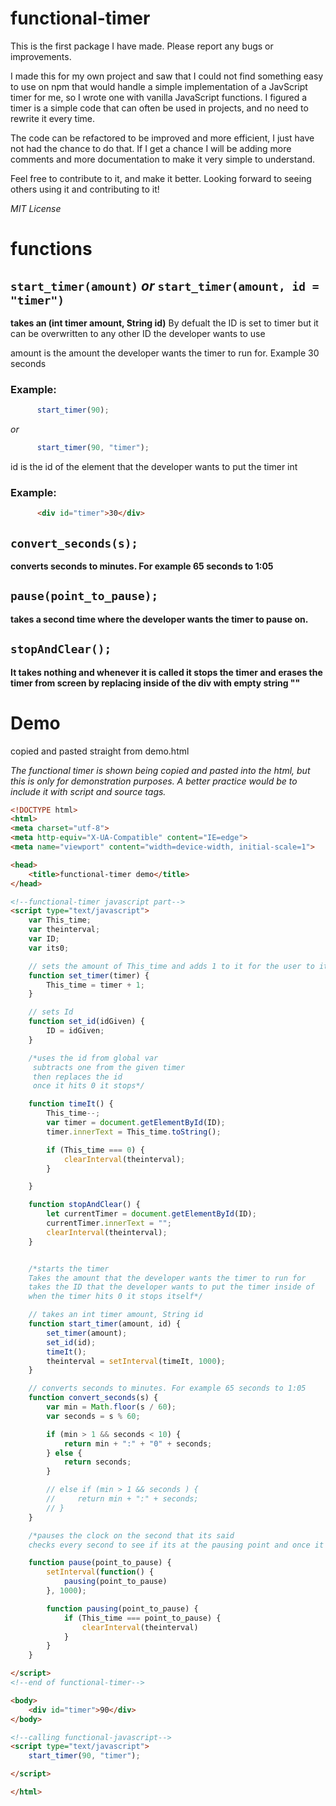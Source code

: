 # functional-timer

This is the first package I have made. Please report any bugs or improvements.

I made this for my own project and saw that I could not find something easy to use on npm that would handle a simple implementation of a JavScript timer for me, so I wrote one with vanilla JavaScript functions. I figured a timer is a simple code that can often be used in projects, and no need to rewrite it every time.

The code can be refactored to be improved and more efficient, I just have not had the chance to do that. If I get a chance I will be adding more comments and more documentation to make it very simple to understand. 

Feel free to contribute to it, and make it better. Looking forward to seeing others using it and contributing to it!

*MIT License*

# functions

## ```start_timer(amount)``` *or* ```start_timer(amount, id = "timer")```


**takes an (int timer amount, String id)**
By defualt the ID is set to timer but it can be overwritten to any other ID the developer wants to use

amount is the amount the developer wants the timer to run for. Example 30 seconds
### Example:
```javascript
      start_timer(90);
```
*or*

```javascript
      start_timer(90, "timer");
```

id is the id of the element that the developer wants to put the timer int
### Example:
```html
      <div id="timer">30</div>
```

## ```convert_seconds(s);```
**converts seconds to minutes. For example 65 seconds to 1:05**

## ```pause(point_to_pause);```
**takes a second time where the developer wants the timer to pause on.**

## ```stopAndClear();```
**It takes nothing and whenever it is called it stops the timer and erases the timer from screen by replacing inside of the div with empty string ""**

# Demo
copied and pasted straight from demo.html

*The functional timer is shown being copied and pasted into the html, but this is only for demonstration purposes.
A better practice would be to include it with script and source tags.*

```html
<!DOCTYPE html>
<html>
<meta charset="utf-8">
<meta http-equiv="X-UA-Compatible" content="IE=edge">
<meta name="viewport" content="width=device-width, initial-scale=1">

<head>
    <title>functional-timer demo</title>
</head>

<!--functional-timer javascript part-->
<script type="text/javascript">
    var This_time;
    var theinterval;
    var ID;
    var its0;

    // sets the amount of This_time and adds 1 to it for the user to it started from 30 and not 29 
    function set_timer(timer) {
        This_time = timer + 1;
    }

    // sets Id
    function set_id(idGiven) {
        ID = idGiven;
    }

    /*uses the id from global var
     subtracts one from the given timer
     then replaces the id
     once it hits 0 it stops*/

    function timeIt() {
        This_time--;
        var timer = document.getElementById(ID);
        timer.innerText = This_time.toString();

        if (This_time === 0) {
            clearInterval(theinterval);
        }

    }

    function stopAndClear() {
        let currentTimer = document.getElementById(ID);
        currentTimer.innerText = "";
        clearInterval(theinterval);
    }


    /*starts the timer
    Takes the amount that the developer wants the timer to run for
    takes the ID that the developer wants to put the timer inside of
    when the timer hits 0 it stops itself*/

    // takes an int timer amount, String id   
    function start_timer(amount, id) {
        set_timer(amount);
        set_id(id);
        timeIt();
        theinterval = setInterval(timeIt, 1000);
    }

    // converts seconds to minutes. For example 65 seconds to 1:05
    function convert_seconds(s) {
        var min = Math.floor(s / 60);
        var seconds = s % 60;

        if (min > 1 && seconds < 10) {
            return min + ":" + "0" + seconds;
        } else {
            return seconds;
        }

        // else if (min > 1 && seconds ) {
        //     return min + ":" + seconds;
        // }
    }

    /*pauses the clock on the second that its said
    checks every second to see if its at the pausing point and once it is it clears the interval*/

    function pause(point_to_pause) {
        setInterval(function() {
            pausing(point_to_pause)
        }, 1000);

        function pausing(point_to_pause) {
            if (This_time === point_to_pause) {
                clearInterval(theinterval)
            }
        }
    }

</script>
<!--end of functional-timer-->

<body>
    <div id="timer">90</div>
</body>

<!--calling functional-javascript-->
<script type="text/javascript">
    start_timer(90, "timer");

</script>

</html>
```
